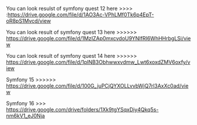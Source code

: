 You can look resulst of symfony quest 12 here  >>>> :https://drive.google.com/file/d/1AO3Ac-VPhLMf0Tk6p4EpT-oR8pS1Mvcd/view

You can look result of symfony quest 13 here >>>>>> https://drive.google.com/file/d/1MzIZAp0mxcvdoU9YNIfRI6WhHHrbgLSi/view

You can look result of symfony quest 14 here >>>>>> https://drive.google.com/file/d/1plNB3Obhwwxvdmw_Lwt6xoxdZMV6oxfy/view

Symfony 15 >>>>>>  https://drive.google.com/file/d/100G_juPCjQYXOLLvvbWjQ7rl3AxXc0ad/view

Symfony 16 >>> https://drive.google.com/drive/folders/1Xk9tgYSqxDiy4Qkq5s-nm6kV1_eJ0Nja
